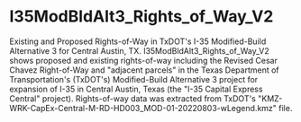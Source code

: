 # I35ModBldAlt3_Rights_of_Way_V2
Existing and Proposed Rights-of-Way in TxDOT's I-35 Modified-Build Alternative 3 for Central Austin, TX. I35ModBldAlt3_Rights_of_Way_V2 shows proposed and existing rights-of-way including the Revised Cesar Chavez Right-of-Way and "adjacent parcels" in the Texas Department of Transportation's (TxDOT's) Modified-Build Alternative 3 project for expansion of I-35 in Central Austin, Texas (the "I-35 Capital Express Central" project). Rights-of-way data was extracted from TxDOT's "KMZ-WRK-CapEx-Central-M-RD-HD003_MOD-01-20220803-wLegend.kmz" file.
